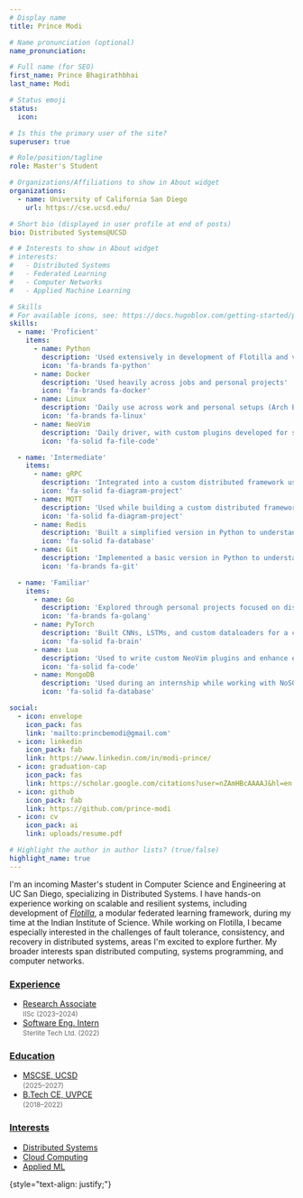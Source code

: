 ```yaml
---
# Display name
title: Prince Modi

# Name pronunciation (optional)
name_pronunciation: 

# Full name (for SEO)
first_name: Prince Bhagirathbhai
last_name: Modi

# Status emoji
status:
  icon: 

# Is this the primary user of the site?
superuser: true

# Role/position/tagline
role: Master's Student

# Organizations/Affiliations to show in About widget
organizations:
  - name: University of California San Diego
    url: https://cse.ucsd.edu/

# Short bio (displayed in user profile at end of posts)
bio: Distributed Systems@UCSD

# # Interests to show in About widget
# interests:
#   - Distributed Systems
#   - Federated Learning
#   - Computer Networks
#   - Applied Machine Learning

# Skills
# For available icons, see: https://docs.hugoblox.com/getting-started/page-builder/#icons
skills:
  - name: 'Proficient'
    items:
      - name: Python
        description: 'Used extensively in development of Flotilla and various personal projects'
        icon: 'fa-brands fa-python'
      - name: Docker
        description: 'Used heavily across jobs and personal projects'
        icon: 'fa-brands fa-docker'
      - name: Linux
        description: 'Daily use across work and personal setups (Arch BTW😝)'
        icon: 'fa-brands fa-linux'
      - name: NeoVim
        description: 'Daily driver, with custom plugins developed for specific workflows'
        icon: 'fa-solid fa-file-code'

  - name: 'Intermediate'
    items:
      - name: gRPC
        description: 'Integrated into a custom distributed framework using ProtoBuf definitions'
        icon: 'fa-solid fa-diagram-project'
      - name: MQTT
        description: 'Used while building a custom distributed framework and homelab projects'
        icon: 'fa-solid fa-diagram-project'
      - name: Redis
        description: 'Built a simplified version in Python to understand the internals'
        icon: 'fa-solid fa-database'
      - name: Git
        description: 'Implemented a basic version in Python to understand internal mechanisms'
        icon: 'fa-brands fa-git'

  - name: 'Familiar'
    items:
      - name: Go
        description: 'Explored through personal projects focused on distributed systems'
        icon: 'fa-brands fa-golang'
      - name: PyTorch
        description: 'Built CNNs, LSTMs, and custom dataloaders for a custom federated learning framework'
        icon: 'fa-solid fa-brain'
      - name: Lua
        description: 'Used to write custom NeoVim plugins and enhance editor behavior'
        icon: 'fa-solid fa-code'
      - name: MongoDB
        description: 'Used during an internship while working with NoSQL data models'
        icon: 'fa-solid fa-database'

social:
  - icon: envelope
    icon_pack: fas
    link: 'mailto:princbemodi@gmail.com'
  - icon: linkedin
    icon_pack: fab
    link: https://www.linkedin.com/in/modi-prince/
  - icon: graduation-cap 
    icon_pack: fas
    link: https://scholar.google.com/citations?user=nZAmHBcAAAAJ&hl=en
  - icon: github
    icon_pack: fab
    link: https://github.com/prince-modi
  - icon: cv
    icon_pack: ai
    link: uploads/resume.pdf

# Highlight the author in author lists? (true/false)
highlight_name: true
---
```


I'm an incoming Master's student in Computer Science and Engineering at UC San Diego, specializing in Distributed Systems. I have hands-on experience working on scalable and resilient systems, including development of [*Flotilla*](https://github.com/dream-lab/flotilla/), a modular federated learning framework, during my time at the Indian Institute of Science. While working on Flotilla, I became especially interested in the challenges of fault tolerance, consistency, and recovery in distributed systems, areas I'm excited to explore further. My broader interests span distributed computing, systems programming, and computer networks. 

<div class="container">
  <div class="row">
    <!-- Experience Column -->
    <div class="col-12 col-md-4 mb-4">
      <a href=#experience><h3>Experience</h3></a>
      <ul class="fa-ul">
        <li>
          <a href="#iisc"><span class="fa-li"><i class="fas fa-briefcase"></i></span>
          Research Associate</a><br/>
          <span style="font-size: 0.85em; color: #666;">IISc (2023–2024)</span>
        </li>
        <li>
          <a href="#intern"><span class="fa-li"><i class="fas fa-briefcase"></i></span>
          Software Eng. Intern</a><br/>
          <span style="font-size: 0.85em; color: #666;">Sterlite Tech Ltd. (2022)</span> 
        </li>
      </ul>
    </div>
    <!-- Education Column -->
    <div class="col-12 col-md-4 mb-4">
      <a href=#education><h3>Education</h3></a>
      <ul class="fa-ul">
        <li>
          <a href="#ucsd"><span class="fa-li"><i class="fas fa-graduation-cap"></i></span>
          MSCSE, UCSD</a><br/>
          <span style="font-size: 0.85em; color: #666;">(2025–2027)</span>
        </li>
        <li>
          <a href="#guni"><span class="fa-li"><i class="fas fa-graduation-cap"></i></span>
          B.Tech CE, UVPCE</a><br/>
          <span style="font-size: 0.85em; color: #666;">(2018–2022)</span>
        </li>
      </ul>
</div>
    <!-- Interest Column -->
    <div class="col-12 col-md-4 mb-4">
      <a href=#hobbies><h3>Interests</h3></a>
      <ul class="fa-ul">
        <li class="mb-3">
          <a href="/tag/distributed-systems"><span class="fa-li"><i class="fas fa-server"></i></span>
          Distributed Systems</a>
        </li>
        <li class="mb-3">
          <a href="/tag/cloud-computing"><span class="fa-li"><i class="fas fa-cloud"></i></span>
          Cloud Computing</a>
        </li>
        <li class="mb-3">
          <a href="/tag/applied-machine-learning"><span class="fa-li"><i class="fas fa-brain"></i></span>
          Applied ML</a>
        </li>        
      </ul>
    </div>
  </div>
</div>



{style="text-align: justify;"}
